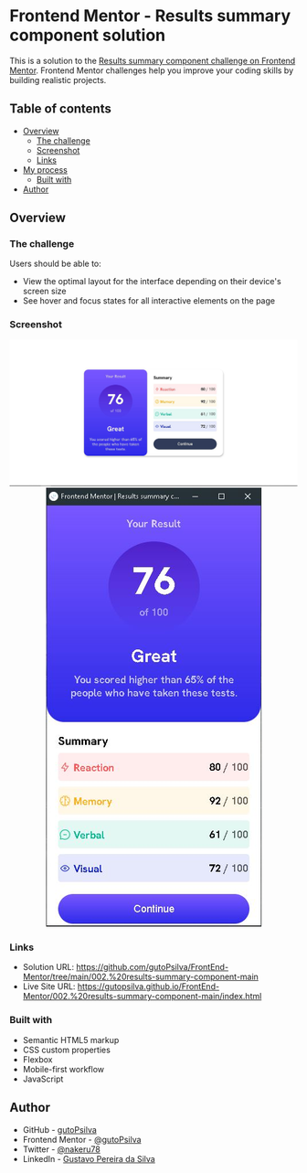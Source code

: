 # Frontend Mentor - Results summary component solution

This is a solution to the [Results summary component challenge on Frontend Mentor](https://www.frontendmentor.io/challenges/results-summary-component-CE_K6s0maV). Frontend Mentor challenges help you improve your coding skills by building realistic projects. 

## Table of contents

- [Overview](#overview)
  - [The challenge](#the-challenge)
  - [Screenshot](#screenshot)
  - [Links](#links)
- [My process](#my-process)
  - [Built with](#built-with)
- [Author](#author)

## Overview

### The challenge

Users should be able to:

- View the optimal layout for the interface depending on their device's screen size
- See hover and focus states for all interactive elements on the page

### Screenshot
<div align="center">
  <img src="design/screenshot.JPG" alt="screenshotDesktop">
  <img src="design/screenshotM.JPG" alt="screenshotMobile">
</div>

### Links

- Solution URL: https://github.com/gutoPsilva/FrontEnd-Mentor/tree/main/002.%20results-summary-component-main
- Live Site URL: https://gutopsilva.github.io/FrontEnd-Mentor/002.%20results-summary-component-main/index.html

### Built with

- Semantic HTML5 markup
- CSS custom properties
- Flexbox
- Mobile-first workflow
- JavaScript

## Author

- GitHub - [gutoPsilva](https://github.com/gutoPsilva)
- Frontend Mentor - [@gutoPsilva](https://www.frontendmentor.io/profile/gutoPsilva)
- Twitter - [@nakeru78](https://www.twitter.com/nakeru78)
- LinkedIn - [Gustavo Pereira da Silva](https://www.linkedin.com/in/gustavo-pereira-da-silva-b5b684247/)
